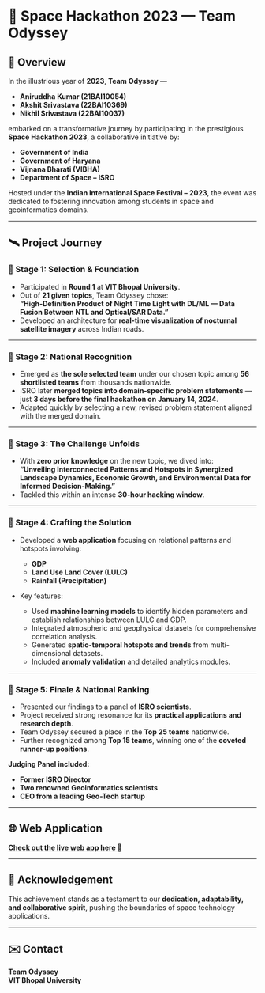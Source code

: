 # 🚀 Space Hackathon 2023 — Team Odyssey

## 📜 Overview

In the illustrious year of **2023**, **Team Odyssey** —  
- **Aniruddha Kumar (21BAI10054)**  
- **Akshit Srivastava (22BAI10369)**  
- **Nikhil Srivastava (22BAI10037)**  

embarked on a transformative journey by participating in the prestigious **Space Hackathon 2023**, a collaborative initiative by:
- **Government of India**
- **Government of Haryana**
- **Vijnana Bharati (VIBHA)**
- **Department of Space – ISRO**

Hosted under the **Indian International Space Festival – 2023**, the event was dedicated to fostering innovation among students in space and geoinformatics domains.

---

## 🛰️ Project Journey

### 📌 Stage 1: Selection & Foundation  
- Participated in **Round 1** at **VIT Bhopal University**.  
- Out of **21 given topics**, Team Odyssey chose:  
  **“High-Definition Product of Night Time Light with DL/ML — Data Fusion Between NTL and Optical/SAR Data.”**  
- Developed an architecture for **real-time visualization of nocturnal satellite imagery** across Indian roads.

---

### 📌 Stage 2: National Recognition  
- Emerged as **the sole selected team** under our chosen topic among **56 shortlisted teams** from thousands nationwide.  
- ISRO later **merged topics into domain-specific problem statements** — just **3 days before the final hackathon on January 14, 2024**.  
- Adapted quickly by selecting a new, revised problem statement aligned with the merged domain.

---

### 📌 Stage 3: The Challenge Unfolds  
- With **zero prior knowledge** on the new topic, we dived into:  
  **“Unveiling Interconnected Patterns and Hotspots in Synergized Landscape Dynamics, Economic Growth, and Environmental Data for Informed Decision-Making.”**  
- Tackled this within an intense **30-hour hacking window**.

---

### 📌 Stage 4: Crafting the Solution  
- Developed a **web application** focusing on relational patterns and hotspots involving:
  - **GDP**
  - **Land Use Land Cover (LULC)**
  - **Rainfall (Precipitation)**

- Key features:
  - Used **machine learning models** to identify hidden parameters and establish relationships between LULC and GDP.
  - Integrated atmospheric and geophysical datasets for comprehensive correlation analysis.
  - Generated **spatio-temporal hotspots and trends** from multi-dimensional datasets.
  - Included **anomaly validation** and detailed analytics modules.

---

### 📌 Stage 5: Finale & National Ranking  
- Presented our findings to a panel of **ISRO scientists**.
- Project received strong resonance for its **practical applications and research depth**.
- Team Odyssey secured a place in the **Top 25 teams** nationwide.
- Further recognized among **Top 15 teams**, winning one of the **coveted runner-up positions**.

**Judging Panel included:**
- **Former ISRO Director**
- **Two renowned Geoinformatics scientists**
- **CEO from a leading Geo-Tech startup**

---

## 🌐 Web Application  
**[Check out the live web app here 🚀](https://relationgdp.streamlit.app/)**  

---

## 📌 Acknowledgement  
This achievement stands as a testament to our **dedication, adaptability, and collaborative spirit**, pushing the boundaries of space technology applications.

---

## ✉️ Contact  
**Team Odyssey**  
**VIT Bhopal University**

